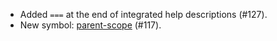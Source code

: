 * Added `===` at the end of integrated help descriptions (#127).
* New symbol: [parent-scope](https://min-lang.org/reference-lang/#op-parent-scope) (#117).
